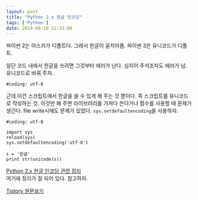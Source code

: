 ```yaml
---
layout: post
title: "Python 2.x 한글 인코딩"
tags: ['Python']
date: 2014-09-10 12:32:00
---
```

파이썬 2는 아스키가 디폴트다. 그래서 한글이 골치아픔. 파이썬 3은 유니코드가 디폴트.

일단 코드 내에서 한글을 쓰려면 그것부터 에러가 난다. 심지어 주석조차도 에러가 남. 유니코드로 바꿔 주자.
    
    
    #coding: utf-8
    

근데 이건 스크립트에서 한글을 쓸 수 있게 해 주는 것 뿐이다. 즉 스크립트를 유니코드로 작성하는 것. 이것만 해 주면 라이브러리를 가져다 쓴다거나 함수를 사용할 때 문제가 생긴다. file write시에도 문제가 있었다. `sys.setdefaultencoding`을 사용하자.
    
    
    #coding: utf-8
    
    import sys
    reload(sys)
    sys.setdefaultencoding('utf-8')
    
    s = '한글'
    print str(unicode(s))
    

  


[Python 2.x 한글 인코딩 관련 정리](http://libsora.so/posts/python-hangul/)  
여기에 정리가 잘 되어 있다. 참고하자.


[Tistory 원문보기](http://khanrc.tistory.com/31)

